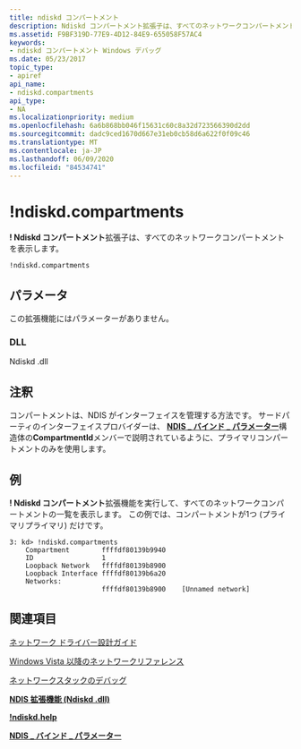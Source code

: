 ```yaml
---
title: ndiskd コンパートメント
description: Ndiskd コンパートメント拡張子は、すべてのネットワークコンパートメントを表示します。
ms.assetid: F9BF319D-77E9-4D12-84E9-655058F57AC4
keywords:
- ndiskd コンパートメント Windows デバッグ
ms.date: 05/23/2017
topic_type:
- apiref
api_name:
- ndiskd.compartments
api_type:
- NA
ms.localizationpriority: medium
ms.openlocfilehash: 6a6b868bb046f15631c60c8a32d723566390d2dd
ms.sourcegitcommit: dadc9ced1670d667e31eb0cb58d6a622f0f09c46
ms.translationtype: MT
ms.contentlocale: ja-JP
ms.lasthandoff: 06/09/2020
ms.locfileid: "84534741"
---
```

# <a name="ndiskdcompartments"></a>!ndiskd.compartments


**! Ndiskd コンパートメント**拡張子は、すべてのネットワークコンパートメントを表示します。

```console
!ndiskd.compartments 
```

## <a name="span-idparametersspanspan-idparametersspanspan-idparametersspanparameters"></a><span id="Parameters"></span><span id="parameters"></span><span id="PARAMETERS"></span>パラメータ


この拡張機能にはパラメーターがありません。

### <a name="span-iddllspanspan-iddllspandll"></a><span id="DLL"></span><span id="dll"></span>DLL

Ndiskd .dll

<a name="remarks"></a>注釈
-------

コンパートメントは、NDIS がインターフェイスを管理する方法です。 サードパーティのインターフェイスプロバイダーは、 [**NDIS \_ バインド \_ パラメーター**](https://docs.microsoft.com/windows-hardware/drivers/ddi/ndis/ns-ndis-_ndis_bind_parameters)構造体の**CompartmentId**メンバーで説明されているように、プライマリコンパートメントのみを使用します。

<a name="examples"></a>例
--------

**! Ndiskd コンパートメント**拡張機能を実行して、すべてのネットワークコンパートメントの一覧を表示します。 この例では、コンパートメントが1つ (プライマリプライマリ) だけです。

```console
3: kd> !ndiskd.compartments
    Compartment        ffffdf80139b9940
    ID                 1
    Loopback Network   ffffdf80139b8900
    Loopback Interface ffffdf80139b6a20
    Networks:
                       ffffdf80139b8900    [Unnamed network]
```

## <a name="span-idsee_alsospansee-also"></a><span id="see_also"></span>関連項目


[ネットワーク ドライバー設計ガイド](https://docs.microsoft.com/windows-hardware/drivers/network/index)

[Windows Vista 以降のネットワークリファレンス](https://docs.microsoft.com/windows-hardware/drivers/ddi/_netvista/)

[ネットワークスタックのデバッグ](https://channel9.msdn.com/Shows/Defrag-Tools/Defrag-Tools-175-Debugging-the-Network-Stack)

[**NDIS 拡張機能 (Ndiskd .dll)**](ndis-extensions--ndiskd-dll-.md)

[**!ndiskd.help**](-ndiskd-help.md)

[**NDIS \_ バインド \_ パラメーター**](https://docs.microsoft.com/windows-hardware/drivers/ddi/ndis/ns-ndis-_ndis_bind_parameters)

 

 






